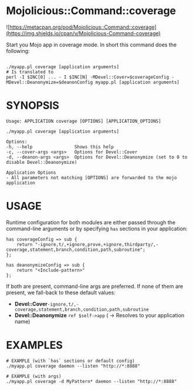 # Mojolicious::Command::coverage

![https://metacpan.org/pod/Mojolicious::Command::coverage](https://img.shields.io/cpan/v/Mojolicious-Command-coverage)

Start you Mojo app in coverage mode. In short this command does the following:

```text

./myapp.pl coverage [application arguments]
# Is translated to
perl -I $INC[0] ... - I $INC[N] -MDevel::Cover=$coverageConfig -MDevel::Deanonymize=$deanonConfig myapp.pl [application arguments]

```

# SYNOPSIS

```text
Usage: APPLICATION coverage [OPTIONS] [APPLICATION_OPTIONS]

./myapp.pl coverage [application arguments]

Options:
-h, --help                Shows this help
-c, --cover-args <args>   Options for Devel::Cover
-d, --deanon-args <args>  Options for Devel::Deanonymize (set to 0 to disable Devel::Deanonymize)

Application Options
- All parameters not matching [OPTIONS] are forwarded to the mojo application
```

# USAGE

Runtime configuration for both modules are either passed through the command-line arguments or by specifying
`has` sections in your application:

```perl5
has coverageConfig => sub {
    return "-ignore,t/,+ignore,prove,+ignore,thirdparty/,-coverage,statement,branch,condition,path,subroutine";
};

has deanonymizeConfig => sub {
    return "<Include-pattern>"
};
```

If both are present, command-line args are preferred. If none of them are present, we fall-back to these default values:

- **Devel::Cover**`-ignore,t/,-coverage,statement,branch,condition,path,subroutine`
- **Devel::Deanonymize** `ref $self->app` ( -> Resolves to your application name)

# EXAMPLES

```shell
# EXAMPLE (with `has` sections or default config)
./myapp.pl coverage daemon --listen "http://*:8888"

# EXAMPLE (with args)
./myapp.pl coverage -d MyPattern* daemon --listen "http://*:8888"
```




